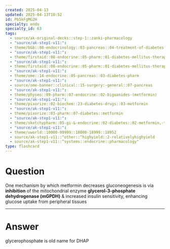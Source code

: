 ```yaml
---
created: 2025-04-13
updated: 2025-04-13T10:52
id: Pb5kFgMG2H
specialty: endo
specialty_id: 63
tags:
  - source/ak-original-decks::step-1::zanki-pharmacology
  - "source/ak-step1-v11:": 
  - theme/b&b::08-endocrinology::03-pancreas::04-treatment-of-diabetes
  - "source/ak-step1-v11:": 
  - theme/firstaid::08-endocrine::05-pharm::01-diabetes-mellitus-therapy
  - "source/ak-step1-v11:": 
  - theme/firstaid::08-endocrine::05-pharm::01-diabetes-mellitus-therapy::metformin
  - "source/ak-step1-v11:": 
  - theme/ome::14-endocrine::05-pancreas::03-diabetes-pharm
  - "source/ak-step1-v11:": 
  - source/ome-banner::clinical::15-surgery:-general::07-pancreas
  - "source/ak-step1-v11:": 
  - theme/physeo::09-pharm::07-endocrine::02-biguanides-(metformin)
  - "source/ak-step1-v11:": 
  - theme/pixorize::02-biochem::23-diabetes-drugs::03-metformin
  - "source/ak-step1-v11:": 
  - theme/pixorize::03-pharm::07-diabetes::metformin
  - "source/ak-step1-v11:": 
  - theme/sketchypharm::05-gi-&-endocrine::02-diabetes::02-metformin,-thiazolidinediones,-pramlintide,-sglt2-inhibitors
  - "source/ak-step1-v11:": 
  - theme/uworld::10000-99999::18000-18999::18952
  - source/ak-step1-v11::^other::^highyield::2-relativelyhighyield
  - source/ak-step1-v11::^systems::endocrine::pharmacology"
type: flashcard
---
```


# Question
One mechanism by which metformin decreases gluconeogenesis is via **inhibition** of the mitochondrial enzyme **glycerol-3-phosphate dehydrogenase (mGPDH)** & increased insulin sensitivity, enhancing glucose uptake from peripheral tissues

---

# Answer
glycerophosphate is old name for DHAP